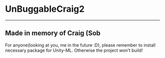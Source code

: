 # UnBuggableCraig2
----------------------------
Made in memory of Craig (Sob
----------------------------

For anyone(looking at you, me in the future :D), please remember to install necessary package for Unity-ML.
Otherwise the project won't build!

